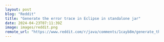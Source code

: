 ```yaml
---
layout: post
blog: "Reddit"
title: "Generate the error trace in Eclipse in standalone jar"
date: 2024-04-23T07:11:39Z
image: images/reddit.png
remote_url: "https://www.reddit.com/r/java/comments/1cayb8m/generate_the_error_trace_in_eclipse_in_standalone/"
---
```

